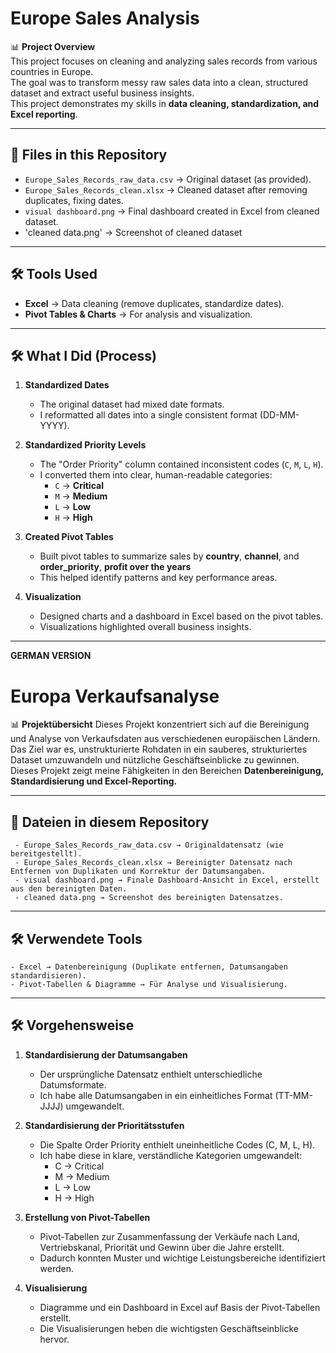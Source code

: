 # Europe Sales Analysis

📊 **Project Overview**  
This project focuses on cleaning and analyzing sales records from various countries in Europe.  
The goal was to transform messy raw sales data into a clean, structured dataset and extract useful business insights.  
This project demonstrates my skills in **data cleaning, standardization, and Excel reporting**.

---

## 📂 Files in this Repository

- `Europe_Sales_Records_raw_data.csv` → Original dataset (as provided).  
- `Europe_Sales_Records_clean.xlsx` → Cleaned dataset after removing duplicates, fixing dates.  
- `visual dashboard.png` → Final dashboard created in Excel from cleaned dataset.
- 'cleaned data.png' → Screenshot of cleaned dataset 

---

## 🛠 Tools Used
- **Excel** → Data cleaning (remove duplicates,  standardize dates).  
- **Pivot Tables & Charts** → For analysis and visualization.  
---

## 🛠 What I Did (Process)

1. **Standardized Dates**  
   - The original dataset had mixed date formats.  
   - I reformatted all dates into a single consistent format (DD-MM-YYYY).  

2. **Standardized Priority Levels**  
   - The "Order Priority" column contained inconsistent codes (`C`, `M`, `L`, `H`).  
   - I converted them into clear, human-readable categories:  
     - `C` → **Critical**  
     - `M` → **Medium**  
     - `L` → **Low**  
     - `H` → **High**  

3. **Created Pivot Tables**  
   - Built pivot tables to summarize sales by **country**, **channel**, and **order_priority**, **profit over the years**
   - This helped identify patterns and key performance areas.  

4. **Visualization**  
   - Designed charts and a dashboard in Excel based on the pivot tables.  
   - Visualizations highlighted overall business insights.

---
**GERMAN VERSION**

# Europa Verkaufsanalyse


   📊 **Projektübersicht**
   Dieses Projekt konzentriert sich auf die Bereinigung und Analyse von Verkaufsdaten aus verschiedenen europäischen Ländern.
   Das Ziel war es, unstrukturierte Rohdaten in ein sauberes, strukturiertes Dataset umzuwandeln und nützliche Geschäftseinblicke zu gewinnen.
   Dieses Projekt zeigt meine Fähigkeiten in den Bereichen **Datenbereinigung, Standardisierung und Excel-Reporting.**

   ---

## 📂 Dateien in diesem Repository
     - Europe_Sales_Records_raw_data.csv → Originaldatensatz (wie bereitgestellt).
     - Europe_Sales_Records_clean.xlsx → Bereinigter Datensatz nach Entfernen von Duplikaten und Korrektur der Datumsangaben.
     - visual dashboard.png → Finale Dashboard-Ansicht in Excel, erstellt aus den bereinigten Daten.
     - cleaned data.png → Screenshot des bereinigten Datensatzes.

---     

## 🛠 Verwendete Tools
    - Excel → Datenbereinigung (Duplikate entfernen, Datumsangaben standardisieren).
    - Pivot-Tabellen & Diagramme → Für Analyse und Visualisierung.

---

## 🛠 Vorgehensweise

1. **Standardisierung der Datumsangaben**
    - Der ursprüngliche Datensatz enthielt unterschiedliche Datumsformate.
    - Ich habe alle Datumsangaben in ein einheitliches Format (TT-MM-JJJJ) umgewandelt.

2. **Standardisierung der Prioritätsstufen**
    - Die Spalte Order Priority enthielt uneinheitliche Codes (C, M, L, H).
    - Ich habe diese in klare, verständliche Kategorien umgewandelt:
      - C → Critical
      - M → Medium
      - L → Low
      - H → High

3. **Erstellung von Pivot-Tabellen**
   - Pivot-Tabellen zur Zusammenfassung der Verkäufe nach Land, Vertriebskanal, Priorität und Gewinn über die Jahre erstellt.
   - Dadurch konnten Muster und wichtige Leistungsbereiche identifiziert werden.

4. **Visualisierung**
   - Diagramme und ein Dashboard in Excel auf Basis der Pivot-Tabellen erstellt.
   - Die Visualisierungen heben die wichtigsten Geschäftseinblicke hervor.

